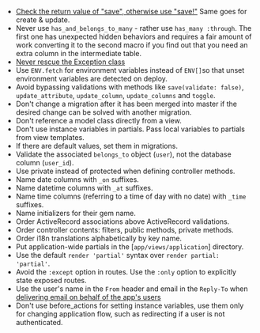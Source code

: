 * [Check the return value of "save", otherwise use "save!"](http://rails-bestpractices.com/posts/2012/11/02/check-the-return-value-of-save-otherwise-use-save) Same goes for create & update.
* Never use `has_and_belongs_to_many` - rather use `has_many :through`. The first one has unexpected hidden behaviors and requires a fair amount of work converting it to the second macro if you find out that you need an extra column in the intermediate table.
* [Never rescue the Exception class](http://rails-bestpractices.com/posts/2012/11/01/don-t-rescue-exception-rescue-standarderror/)
* Use `ENV.fetch` for environment variables instead of `ENV[]`so that unset
  environment variables are detected on deploy.
* Avoid bypassing validations with methods like `save(validate: false)`,
  `update_attribute`, `update_column`, `update_columns` and `toggle`.
* Don't change a migration after it has been merged into master if the desired
  change can be solved with another migration.
* Don't reference a model class directly from a view.
* Don't use instance variables in partials. Pass local variables to partials
  from view templates.
* If there are default values, set them in migrations.
* Validate the associated `belongs_to` object (`user`), not the database column
  (`user_id`).
* Use private instead of protected when defining controller methods.
* Name date columns with `_on` suffixes.
* Name datetime columns with `_at` suffixes.
* Name time columns (referring to a time of day with no date) with `_time`
  suffixes.
* Name initializers for their gem name.
* Order ActiveRecord associations above ActiveRecord validations.
* Order controller contents: filters, public methods, private methods.
* Order i18n translations alphabetically by key name.
* Put application-wide partials in the [`app/views/application`] directory.
* Use the default `render 'partial'` syntax over `render partial: 'partial'`.
* Avoid the `:except` option in routes. Use the `:only` option to explicitly state exposed routes.
* Use the user's name in the `From` header and email in the `Reply-To` when [delivering email on behalf of the app's users]( http://robots.thoughtbot.com/post/3215611590/recipe-delivering-email-on-behalf-of-users)
* Don't use before_actions for setting instance variables, use them only for changing application flow, such as redirecting if a user is not authenticated.
